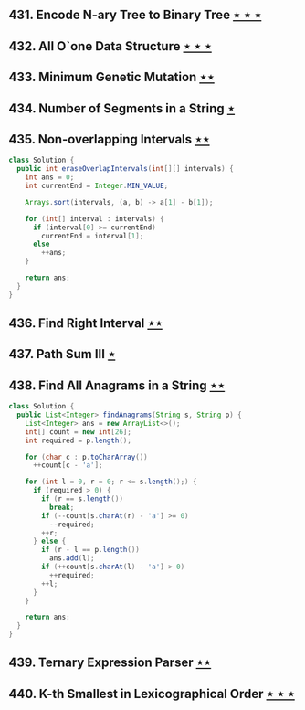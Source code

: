 ## 431. Encode N-ary Tree to Binary Tree [$\star\star\star$](https://leetcode.com/problems/encode-n-ary-tree-to-binary-tree)

## 432. All O`one Data Structure [$\star\star\star$](https://leetcode.com/problems/all-oone-data-structure)

## 433. Minimum Genetic Mutation [$\star\star$](https://leetcode.com/problems/minimum-genetic-mutation)

## 434. Number of Segments in a String [$\star$](https://leetcode.com/problems/number-of-segments-in-a-string)

## 435. Non-overlapping Intervals [$\star\star$](https://leetcode.com/problems/non-overlapping-intervals)

```java
class Solution {
  public int eraseOverlapIntervals(int[][] intervals) {
    int ans = 0;
    int currentEnd = Integer.MIN_VALUE;

    Arrays.sort(intervals, (a, b) -> a[1] - b[1]);

    for (int[] interval : intervals) {
      if (interval[0] >= currentEnd)
        currentEnd = interval[1];
      else
        ++ans;
    }

    return ans;
  }
}
```

## 436. Find Right Interval [$\star\star$](https://leetcode.com/problems/find-right-interval)

## 437. Path Sum III [$\star$](https://leetcode.com/problems/path-sum-iii)

## 438. Find All Anagrams in a String [$\star\star$](https://leetcode.com/problems/find-all-anagrams-in-a-string)

```java
class Solution {
  public List<Integer> findAnagrams(String s, String p) {
    List<Integer> ans = new ArrayList<>();
    int[] count = new int[26];
    int required = p.length();

    for (char c : p.toCharArray())
      ++count[c - 'a'];

    for (int l = 0, r = 0; r <= s.length();) {
      if (required > 0) {
        if (r == s.length())
          break;
        if (--count[s.charAt(r) - 'a'] >= 0)
          --required;
        ++r;
      } else {
        if (r - l == p.length())
          ans.add(l);
        if (++count[s.charAt(l) - 'a'] > 0)
          ++required;
        ++l;
      }
    }

    return ans;
  }
}
```

## 439. Ternary Expression Parser [$\star\star$](https://leetcode.com/problems/ternary-expression-parser)

## 440. K-th Smallest in Lexicographical Order [$\star\star\star$](https://leetcode.com/problems/k-th-smallest-in-lexicographical-order)
